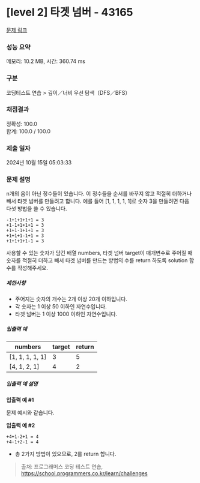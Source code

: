# [level 2] 타겟 넘버 - 43165 

[문제 링크](https://school.programmers.co.kr/learn/courses/30/lessons/43165) 

### 성능 요약

메모리: 10.2 MB, 시간: 360.74 ms

### 구분

코딩테스트 연습 > 깊이／너비 우선 탐색（DFS／BFS）

### 채점결과

정확성: 100.0<br/>합계: 100.0 / 100.0

### 제출 일자

2024년 10월 15일 05:03:33

### 문제 설명

<p>n개의 음이 아닌 정수들이 있습니다. 이 정수들을 순서를 바꾸지 않고 적절히 더하거나 빼서 타겟 넘버를 만들려고 합니다. 예를 들어 [1, 1, 1, 1, 1]로 숫자 3을 만들려면 다음 다섯 방법을 쓸 수 있습니다.</p>
<div class="highlight"><pre class="codehilite"><code>-1+1+1+1+1 = 3
+1-1+1+1+1 = 3
+1+1-1+1+1 = 3
+1+1+1-1+1 = 3
+1+1+1+1-1 = 3
</code></pre></div>
<p>사용할 수 있는 숫자가 담긴 배열 numbers, 타겟 넘버 target이 매개변수로 주어질 때 숫자를 적절히 더하고 빼서 타겟 넘버를 만드는 방법의 수를 return 하도록 solution 함수를 작성해주세요.</p>

<h5>제한사항</h5>

<ul>
<li>주어지는 숫자의 개수는 2개 이상 20개 이하입니다.</li>
<li>각 숫자는 1 이상 50 이하인 자연수입니다.</li>
<li>타겟 넘버는 1 이상 1000 이하인 자연수입니다.</li>
</ul>

<h5>입출력 예</h5>
<table class="table">
        <thead><tr>
<th>numbers</th>
<th>target</th>
<th>return</th>
</tr>
</thead>
        <tbody><tr>
<td>[1, 1, 1, 1, 1]</td>
<td>3</td>
<td>5</td>
</tr>
<tr>
<td>[4, 1, 2, 1]</td>
<td>4</td>
<td>2</td>
</tr>
</tbody>
      </table>
<h5>입출력 예 설명</h5>

<p><strong>입출력 예 #1</strong></p>

<p>문제 예시와 같습니다.</p>

<p><strong>입출력 예 #2</strong></p>
<div class="highlight"><pre class="codehilite"><code>+4+1-2+1 = 4
+4-1+2-1 = 4
</code></pre></div>
<ul>
<li>총 2가지 방법이 있으므로, 2를 return 합니다.</li>
</ul>


> 출처: 프로그래머스 코딩 테스트 연습, https://school.programmers.co.kr/learn/challenges